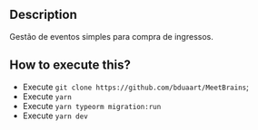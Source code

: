 ## Description
Gestão de eventos simples para compra de ingressos.

## How to execute this?

- Execute `git clone https://github.com/bduaart/MeetBrains`;
- Execute `yarn`
- Execute `yarn typeorm migration:run`
- Execute `yarn dev`